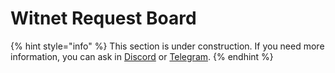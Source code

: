 # Witnet Request Board

{% hint style="info" %}
This section is under construction. If you need more information, you can ask in [Discord](https://discord.gg/X4uurfP) or [Telegram](https://t.me/witnetio).
{% endhint %}
